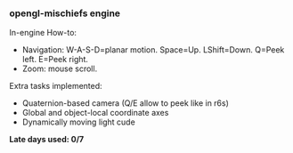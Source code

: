 ### opengl-mischiefs engine

In-engine How-to:
+ Navigation: W-A-S-D=planar motion. Space=Up. LShift=Down. Q=Peek left. E=Peek right.
+ Zoom: mouse scroll.

Extra tasks implemented:
+  Quaternion-based camera (Q/E allow to peek like in r6s)
+  Global and object-local coordinate axes
+  Dynamically moving light cude

**Late days used: 0/7**



